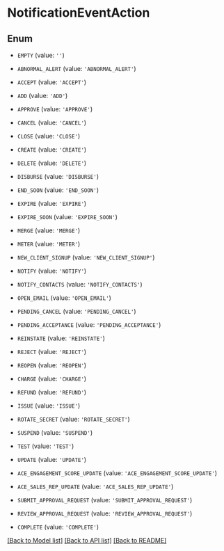 # NotificationEventAction


## Enum

* `EMPTY` (value: `''`)

* `ABNORMAL_ALERT` (value: `'ABNORMAL_ALERT'`)

* `ACCEPT` (value: `'ACCEPT'`)

* `ADD` (value: `'ADD'`)

* `APPROVE` (value: `'APPROVE'`)

* `CANCEL` (value: `'CANCEL'`)

* `CLOSE` (value: `'CLOSE'`)

* `CREATE` (value: `'CREATE'`)

* `DELETE` (value: `'DELETE'`)

* `DISBURSE` (value: `'DISBURSE'`)

* `END_SOON` (value: `'END_SOON'`)

* `EXPIRE` (value: `'EXPIRE'`)

* `EXPIRE_SOON` (value: `'EXPIRE_SOON'`)

* `MERGE` (value: `'MERGE'`)

* `METER` (value: `'METER'`)

* `NEW_CLIENT_SIGNUP` (value: `'NEW_CLIENT_SIGNUP'`)

* `NOTIFY` (value: `'NOTIFY'`)

* `NOTIFY_CONTACTS` (value: `'NOTIFY_CONTACTS'`)

* `OPEN_EMAIL` (value: `'OPEN_EMAIL'`)

* `PENDING_CANCEL` (value: `'PENDING_CANCEL'`)

* `PENDING_ACCEPTANCE` (value: `'PENDING_ACCEPTANCE'`)

* `REINSTATE` (value: `'REINSTATE'`)

* `REJECT` (value: `'REJECT'`)

* `REOPEN` (value: `'REOPEN'`)

* `CHARGE` (value: `'CHARGE'`)

* `REFUND` (value: `'REFUND'`)

* `ISSUE` (value: `'ISSUE'`)

* `ROTATE_SECRET` (value: `'ROTATE_SECRET'`)

* `SUSPEND` (value: `'SUSPEND'`)

* `TEST` (value: `'TEST'`)

* `UPDATE` (value: `'UPDATE'`)

* `ACE_ENGAGEMENT_SCORE_UPDATE` (value: `'ACE_ENGAGEMENT_SCORE_UPDATE'`)

* `ACE_SALES_REP_UPDATE` (value: `'ACE_SALES_REP_UPDATE'`)

* `SUBMIT_APPROVAL_REQUEST` (value: `'SUBMIT_APPROVAL_REQUEST'`)

* `REVIEW_APPROVAL_REQUEST` (value: `'REVIEW_APPROVAL_REQUEST'`)

* `COMPLETE` (value: `'COMPLETE'`)

[[Back to Model list]](../README.md#documentation-for-models) [[Back to API list]](../README.md#documentation-for-api-endpoints) [[Back to README]](../README.md)



